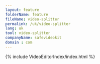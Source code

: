 ```yaml
---
layout: feature
folderName: feature
fileName: video-splitter
permalink: /uk/video-splitter
lang: uk
tool: video-splitter
companyName: safevideokit
domain : com
---
```


{% include VideoEditorIndex/index.html %}

   
